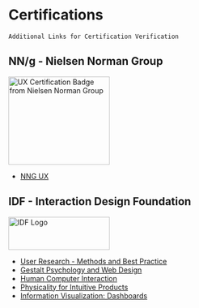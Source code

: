 # Certifications

    Additional Links for Certification Verification

## NN/g - Nielsen Norman Group 
<img src="https://media.nngroup.com/nng-uxc-badge.png" width="200" height="174" style="border:none;" alt="UX Certification Badge from Nielsen Norman Group" />

- [NNG UX](https://github.com/midwest-mackey/share/blob/main/Certificates/NNG/NNG-1008666-Mackey.pdf)

## IDF - Interaction Design Foundation
<img src="https://assets.interaction-design.org/img/ixdf-brand/ixdf-logo-full-inverse.svg?id=676b649bd3f811d02e041ff0597403d2" width="200" height="65" style="border:none;" alt="IDF Logo" />

- [User Research - Methods and Best Practice](https://github.com/midwest-mackey/share/blob/main/Certificates/IDF/IDF-19562-User%20Research-Methods%20and%20Best%20Practices.jpg)
- [Gestalt Psychology and Web Design](https://github.com/midwest-mackey/share/blob/main/Certificates/IDF/IDF-19562-Gestalt%20Psychology%20and%20Web%20Design.jpg)
- [Human Computer Interaction](https://github.com/midwest-mackey/share/blob/main/Certificates/IDF/IDF-19562-Human%20Computer%20Interaction.jpg)
- [Physicality for Intuitive Products](https://github.com/midwest-mackey/share/blob/main/Certificates/IDF/IDF-19562-Physicality%20for%20Intuitive%20Products.jpg)
- [Information Visualization: Dashboards](https://github.com/midwest-mackey/share/blob/main/Certificates/IDF/IDF-19562-Information%20Visualization%20-%20Dashboards.jfif)